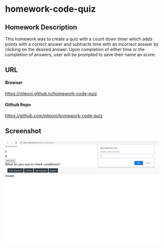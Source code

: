 # homework-code-quiz

## Homework Description

This homework was to create a quiz with a count down timer which adds points with a correct answer and subtracts time with an incorrect answer by clicking on the desired answer. Upon completion of either time or the completion of answers, user will be prompted to save their name an score.

## URL

#### Browser

https://njleoni.github.io/homework-code-quiz

#### Github Repo

https://github.com/njleoni/homework-code-quiz

## Screenshot

![Screenshot](/codeQuiz.png)
